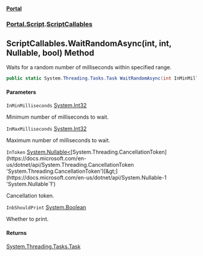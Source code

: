 #### [Portal](index.md 'index')
### [Portal.Script](Portal.Script.md 'Portal.Script').[ScriptCallables](ScriptCallables.md 'Portal.Script.ScriptCallables')

## ScriptCallables.WaitRandomAsync(int, int, Nullable<CancellationToken>, bool) Method

Waits for a random number of milliseconds within specified range.

```csharp
public static System.Threading.Tasks.Task WaitRandomAsync(int InMinMilliseconds, int InMaxMilliseconds, System.Nullable<System.Threading.CancellationToken> InToken=null, bool InbShouldPrint=false);
```
#### Parameters

<a name='Portal.Script.ScriptCallables.WaitRandomAsync(int,int,System.Nullable_System.Threading.CancellationToken_,bool).InMinMilliseconds'></a>

`InMinMilliseconds` [System.Int32](https://docs.microsoft.com/en-us/dotnet/api/System.Int32 'System.Int32')

Minimum number of milliseconds to wait.

<a name='Portal.Script.ScriptCallables.WaitRandomAsync(int,int,System.Nullable_System.Threading.CancellationToken_,bool).InMaxMilliseconds'></a>

`InMaxMilliseconds` [System.Int32](https://docs.microsoft.com/en-us/dotnet/api/System.Int32 'System.Int32')

Maximum number of milliseconds to wait.

<a name='Portal.Script.ScriptCallables.WaitRandomAsync(int,int,System.Nullable_System.Threading.CancellationToken_,bool).InToken'></a>

`InToken` [System.Nullable&lt;](https://docs.microsoft.com/en-us/dotnet/api/System.Nullable-1 'System.Nullable`1')[System.Threading.CancellationToken](https://docs.microsoft.com/en-us/dotnet/api/System.Threading.CancellationToken 'System.Threading.CancellationToken')[&gt;](https://docs.microsoft.com/en-us/dotnet/api/System.Nullable-1 'System.Nullable`1')

Cancellation token.

<a name='Portal.Script.ScriptCallables.WaitRandomAsync(int,int,System.Nullable_System.Threading.CancellationToken_,bool).InbShouldPrint'></a>

`InbShouldPrint` [System.Boolean](https://docs.microsoft.com/en-us/dotnet/api/System.Boolean 'System.Boolean')

Whether to print.

#### Returns
[System.Threading.Tasks.Task](https://docs.microsoft.com/en-us/dotnet/api/System.Threading.Tasks.Task 'System.Threading.Tasks.Task')